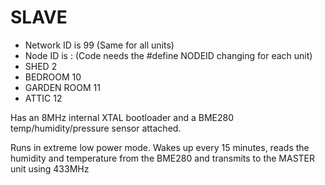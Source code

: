# SLAVE

* Network ID is 99 (Same for all units)
* Node ID is : (Code needs the #define NODEID changing for each unit)
* SHED        2
* BEDROOM     10
* GARDEN ROOM 11
* ATTIC       12

Has an 8MHz internal XTAL bootloader and a BME280 temp/humidity/pressure sensor attached.

Runs in extreme low power mode. Wakes up every 15 minutes, reads the humidity and temperature from the BME280 and transmits to the MASTER unit using 433MHz
